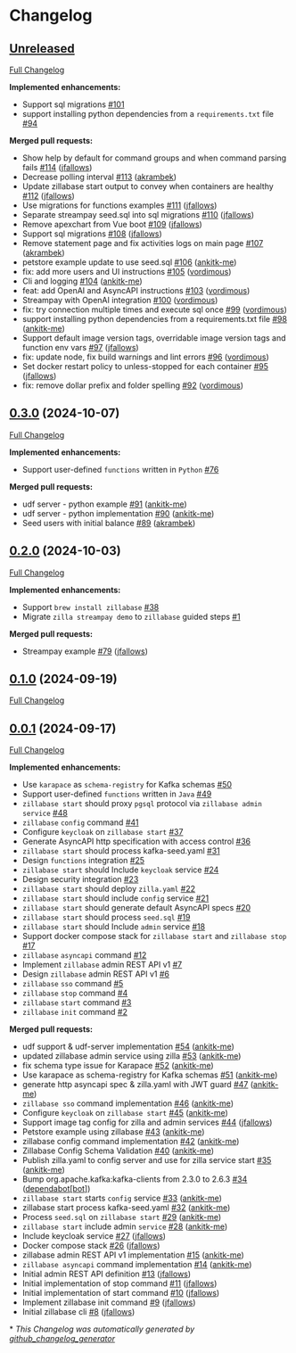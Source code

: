 # Changelog

## [Unreleased](https://github.com/aklivity/zillabase/tree/HEAD)

[Full Changelog](https://github.com/aklivity/zillabase/compare/0.3.0...HEAD)

**Implemented enhancements:**

- Support sql migrations [\#101](https://github.com/aklivity/zillabase/issues/101)
- support installing python dependencies from a `requirements.txt` file [\#94](https://github.com/aklivity/zillabase/issues/94)

**Merged pull requests:**

- Show help by default for command groups and when command parsing fails [\#114](https://github.com/aklivity/zillabase/pull/114) ([jfallows](https://github.com/jfallows))
- Decrease polling interval [\#113](https://github.com/aklivity/zillabase/pull/113) ([akrambek](https://github.com/akrambek))
- Update zillabase start output to convey when containers are healthy [\#112](https://github.com/aklivity/zillabase/pull/112) ([jfallows](https://github.com/jfallows))
- Use migrations for functions examples [\#111](https://github.com/aklivity/zillabase/pull/111) ([jfallows](https://github.com/jfallows))
- Separate streampay seed.sql into sql migrations [\#110](https://github.com/aklivity/zillabase/pull/110) ([jfallows](https://github.com/jfallows))
- Remove apexchart from Vue boot [\#109](https://github.com/aklivity/zillabase/pull/109) ([jfallows](https://github.com/jfallows))
- Support sql migrations [\#108](https://github.com/aklivity/zillabase/pull/108) ([jfallows](https://github.com/jfallows))
- Remove statement page and fix activities logs on main page [\#107](https://github.com/aklivity/zillabase/pull/107) ([akrambek](https://github.com/akrambek))
- petstore example update to use seed.sql [\#106](https://github.com/aklivity/zillabase/pull/106) ([ankitk-me](https://github.com/ankitk-me))
- fix: add more users and UI instructions [\#105](https://github.com/aklivity/zillabase/pull/105) ([vordimous](https://github.com/vordimous))
- Cli and logging [\#104](https://github.com/aklivity/zillabase/pull/104) ([ankitk-me](https://github.com/ankitk-me))
- feat: add OpenAI and AsyncAPI instructions [\#103](https://github.com/aklivity/zillabase/pull/103) ([vordimous](https://github.com/vordimous))
- Streampay with OpenAI integration [\#100](https://github.com/aklivity/zillabase/pull/100) ([vordimous](https://github.com/vordimous))
- fix: try connection multiple times and execute sql once [\#99](https://github.com/aklivity/zillabase/pull/99) ([vordimous](https://github.com/vordimous))
- support installing python dependencies from a requirements.txt file [\#98](https://github.com/aklivity/zillabase/pull/98) ([ankitk-me](https://github.com/ankitk-me))
- Support default image version tags, overridable image version tags and function env vars [\#97](https://github.com/aklivity/zillabase/pull/97) ([jfallows](https://github.com/jfallows))
- fix: update node, fix build warnings and lint errors [\#96](https://github.com/aklivity/zillabase/pull/96) ([vordimous](https://github.com/vordimous))
- Set docker restart policy to unless-stopped for each container [\#95](https://github.com/aklivity/zillabase/pull/95) ([jfallows](https://github.com/jfallows))
- fix: remove dollar prefix and folder spelling [\#92](https://github.com/aklivity/zillabase/pull/92) ([vordimous](https://github.com/vordimous))

## [0.3.0](https://github.com/aklivity/zillabase/tree/0.3.0) (2024-10-07)

[Full Changelog](https://github.com/aklivity/zillabase/compare/0.2.0...0.3.0)

**Implemented enhancements:**

- Support user-defined `functions` written in `Python` [\#76](https://github.com/aklivity/zillabase/issues/76)

**Merged pull requests:**

- udf server - python example [\#91](https://github.com/aklivity/zillabase/pull/91) ([ankitk-me](https://github.com/ankitk-me))
- udf server - python implementation [\#90](https://github.com/aklivity/zillabase/pull/90) ([ankitk-me](https://github.com/ankitk-me))
- Seed users with initial balance [\#89](https://github.com/aklivity/zillabase/pull/89) ([akrambek](https://github.com/akrambek))

## [0.2.0](https://github.com/aklivity/zillabase/tree/0.2.0) (2024-10-03)

[Full Changelog](https://github.com/aklivity/zillabase/compare/0.1.0...0.2.0)

**Implemented enhancements:**

- Support `brew install zillabase` [\#38](https://github.com/aklivity/zillabase/issues/38)
- Migrate `zilla streampay demo` to `zillabase` guided steps [\#1](https://github.com/aklivity/zillabase/issues/1)

**Merged pull requests:**

- Streampay example [\#79](https://github.com/aklivity/zillabase/pull/79) ([jfallows](https://github.com/jfallows))

## [0.1.0](https://github.com/aklivity/zillabase/tree/0.1.0) (2024-09-19)

[Full Changelog](https://github.com/aklivity/zillabase/compare/0.0.1...0.1.0)

## [0.0.1](https://github.com/aklivity/zillabase/tree/0.0.1) (2024-09-17)

[Full Changelog](https://github.com/aklivity/zillabase/compare/500f474c76783292c8848b124cf81831dfb36440...0.0.1)

**Implemented enhancements:**

- Use `karapace` as `schema-registry` for Kafka schemas [\#50](https://github.com/aklivity/zillabase/issues/50)
- Support user-defined `functions` written in `Java` [\#49](https://github.com/aklivity/zillabase/issues/49)
- `zillabase start` should proxy `pgsql` protocol via `zillabase admin service` [\#48](https://github.com/aklivity/zillabase/issues/48)
- `zillabase` `config` command [\#41](https://github.com/aklivity/zillabase/issues/41)
- Configure `keycloak` on `zillabase start` [\#37](https://github.com/aklivity/zillabase/issues/37)
- Generate AsyncAPI http specification with access control [\#36](https://github.com/aklivity/zillabase/issues/36)
- `zillabase start` should process kafka-seed.yaml [\#31](https://github.com/aklivity/zillabase/issues/31)
- Design `functions` integration [\#25](https://github.com/aklivity/zillabase/issues/25)
- `zillabase start` should Include `keycloak` service [\#24](https://github.com/aklivity/zillabase/issues/24)
- Design security integration [\#23](https://github.com/aklivity/zillabase/issues/23)
- `zillabase start` should deploy `zilla.yaml` [\#22](https://github.com/aklivity/zillabase/issues/22)
- `zillabase start` should include `config` service [\#21](https://github.com/aklivity/zillabase/issues/21)
- `zillabase start` should generate default AsyncAPI specs [\#20](https://github.com/aklivity/zillabase/issues/20)
- `zillabase start` should process `seed.sql` [\#19](https://github.com/aklivity/zillabase/issues/19)
- `zillabase start` should Include `admin` service [\#18](https://github.com/aklivity/zillabase/issues/18)
- Support docker compose stack for `zillabase start` and `zillabase stop` [\#17](https://github.com/aklivity/zillabase/issues/17)
- `zillabase` `asyncapi` command [\#12](https://github.com/aklivity/zillabase/issues/12)
- Implement `zillabase` admin REST API v1 [\#7](https://github.com/aklivity/zillabase/issues/7)
- Design `zillabase` admin REST API v1 [\#6](https://github.com/aklivity/zillabase/issues/6)
- `zillabase` `sso` command [\#5](https://github.com/aklivity/zillabase/issues/5)
- `zillabase` `stop` command [\#4](https://github.com/aklivity/zillabase/issues/4)
- `zillabase` `start` command [\#3](https://github.com/aklivity/zillabase/issues/3)
- `zillabase` `init` command [\#2](https://github.com/aklivity/zillabase/issues/2)

**Merged pull requests:**

- udf support & udf-server implementation [\#54](https://github.com/aklivity/zillabase/pull/54) ([ankitk-me](https://github.com/ankitk-me))
- updated zillabase admin service using zilla [\#53](https://github.com/aklivity/zillabase/pull/53) ([ankitk-me](https://github.com/ankitk-me))
- fix schema type issue for Karapace [\#52](https://github.com/aklivity/zillabase/pull/52) ([ankitk-me](https://github.com/ankitk-me))
- Use karapace as schema-registry for Kafka schemas [\#51](https://github.com/aklivity/zillabase/pull/51) ([ankitk-me](https://github.com/ankitk-me))
- generate http asyncapi spec & zilla.yaml with JWT guard [\#47](https://github.com/aklivity/zillabase/pull/47) ([ankitk-me](https://github.com/ankitk-me))
- `zillabase sso` command implementation [\#46](https://github.com/aklivity/zillabase/pull/46) ([ankitk-me](https://github.com/ankitk-me))
- Configure `keycloak` on `zillabase start` [\#45](https://github.com/aklivity/zillabase/pull/45) ([ankitk-me](https://github.com/ankitk-me))
- Support image tag config for zilla and admin services [\#44](https://github.com/aklivity/zillabase/pull/44) ([jfallows](https://github.com/jfallows))
- Petstore example using zillabase [\#43](https://github.com/aklivity/zillabase/pull/43) ([ankitk-me](https://github.com/ankitk-me))
- zillabase config command implementation [\#42](https://github.com/aklivity/zillabase/pull/42) ([ankitk-me](https://github.com/ankitk-me))
- Zillabase Config Schema Validation [\#40](https://github.com/aklivity/zillabase/pull/40) ([ankitk-me](https://github.com/ankitk-me))
- Publish zilla.yaml to config server and use for zilla service start [\#35](https://github.com/aklivity/zillabase/pull/35) ([ankitk-me](https://github.com/ankitk-me))
- Bump org.apache.kafka:kafka-clients from 2.3.0 to 2.6.3 [\#34](https://github.com/aklivity/zillabase/pull/34) ([dependabot[bot]](https://github.com/apps/dependabot))
- `zillabase start` starts `config` service [\#33](https://github.com/aklivity/zillabase/pull/33) ([ankitk-me](https://github.com/ankitk-me))
- zillabase start process kafka-seed.yaml [\#32](https://github.com/aklivity/zillabase/pull/32) ([ankitk-me](https://github.com/ankitk-me))
- Process `seed.sql` on `zillabase start` [\#29](https://github.com/aklivity/zillabase/pull/29) ([ankitk-me](https://github.com/ankitk-me))
- `zillabase start` include admin `service` [\#28](https://github.com/aklivity/zillabase/pull/28) ([ankitk-me](https://github.com/ankitk-me))
- Include keycloak service [\#27](https://github.com/aklivity/zillabase/pull/27) ([jfallows](https://github.com/jfallows))
- Docker compose stack [\#26](https://github.com/aklivity/zillabase/pull/26) ([jfallows](https://github.com/jfallows))
- zillabase admin REST API v1 implementation [\#15](https://github.com/aklivity/zillabase/pull/15) ([ankitk-me](https://github.com/ankitk-me))
- `zillabase asyncapi` command implementation [\#14](https://github.com/aklivity/zillabase/pull/14) ([ankitk-me](https://github.com/ankitk-me))
- Initial admin REST API definition [\#13](https://github.com/aklivity/zillabase/pull/13) ([jfallows](https://github.com/jfallows))
- Initial implementation of stop command [\#11](https://github.com/aklivity/zillabase/pull/11) ([jfallows](https://github.com/jfallows))
- Initial implementation of start command [\#10](https://github.com/aklivity/zillabase/pull/10) ([jfallows](https://github.com/jfallows))
- Implement zillabase init command [\#9](https://github.com/aklivity/zillabase/pull/9) ([jfallows](https://github.com/jfallows))
- Initial zillabase cli [\#8](https://github.com/aklivity/zillabase/pull/8) ([jfallows](https://github.com/jfallows))



\* *This Changelog was automatically generated by [github_changelog_generator](https://github.com/github-changelog-generator/github-changelog-generator)*
